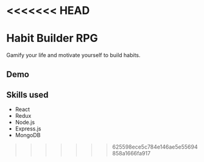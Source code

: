 <<<<<<< HEAD
=======
# Habit Builder RPG

Gamify your life and motivate yourself to build habits.

## Demo


## Skills used

* React
* Redux
* Node.js
* Express.js
* MongoDB





>>>>>>> 625598ece5c784e146ae5e55694858a1666fa917
